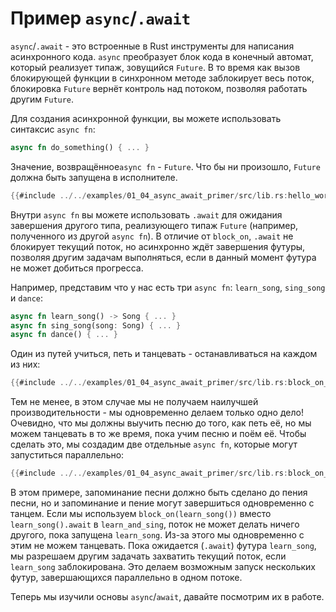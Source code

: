 # Пример `async`/`.await`

`async`/`.await` - это встроенные в Rust 
инструменты для написания асинхронного кода. 
`async` преобразует блок кода в конечный автомат, 
который реализует типаж, зовущийся `Future`. В то 
время как вызов блокирующей функции в синхронном методе 
заблокирует весь поток, блокировка `Future` вернёт 
контроль над потоком, позволяя работать другим 
`Future`.

Для создания асинхронной функции, вы можете использовать
синтаксис `async fn`:

```rust
async fn do_something() { ... }
```

Значение, возвращённое`async fn` - `Future`. Что бы ни произошло, `Future` должна быть запущена в исполнителе.

```rust
{{#include ../../examples/01_04_async_await_primer/src/lib.rs:hello_world}}
```

Внутри `async fn` вы можете использовать
`.await` для ожидания завершения другого типа,
реализующего типаж `Future` (например,
полученного из другой `async fn`). В отличие от
`block_on`, `.await` не блокирует
текущий поток, но асинхронно ждёт завершения футуры, позволяя
другим задачам выполняться, если в данный момент футура не
может добиться прогресса.

Например, представим что у нас есть три `async fn`:
`learn_song`, `sing_song` и
`dance`:

```rust
async fn learn_song() -> Song { ... }
async fn sing_song(song: Song) { ... }
async fn dance() { ... }
```

Один из путей учиться, петь и танцевать - останавливаться на каждом из них:

```rust
{{#include ../../examples/01_04_async_await_primer/src/lib.rs:block_on_each}}
```

Тем не менее, в этом случае мы не получаем наилучшей
производительности - мы одновременно делаем только одно дело!
Очевидно, что мы должны выучить песню до того, как петь её, но
мы можем танцевать в то же время, пока учим песню и поём её.
Чтобы сделать это, мы создадим две отдельные
`async fn`, которые могут запуститься параллельно:

```rust
{{#include ../../examples/01_04_async_await_primer/src/lib.rs:block_on_main}}
```

В этом примере, запоминание песни должно быть сделано до
пения песни, но и запоминание и пение могут завершиться
одновременно с танцем. Если мы используем
`block_on(learn_song())` вместо
`learn_song().await` в `learn_and_sing`,
поток не может делать ничего другого, пока запущена
`learn_song`. Из-за этого мы одновременно с этим не
можем танцевать. Пока ожидается (`.await`) футура
`learn_song`, мы разрешаем другим задачать
захватить текущий поток, если `learn_song`
заблокирована. Это делаем возможным запуск нескольких футур,
завершающихся параллельно в одном потоке.

Теперь мы изучили основы `async`/`await`, давайте посмотрим их в работе.
